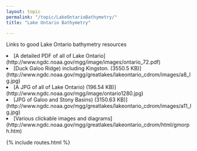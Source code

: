 ```yaml
---
layout: topic
permalink: "/topic/LakeOntarioBathymetry/"
title: "Lake Ontario Bathymetry"

---
```




Links to good Lake Ontario bathymetry resources

<li> [A detailed PDF of all of Lake Ontario](http://www.ngdc.noaa.gov/mgg/image/images/ontario_72.pdf)
<li> [Duck Galoo Ridge) including Kingston. (3550.5 KB)](http://www.ngdc.noaa.gov/mgg/greatlakes/lakeontario_cdrom/images/a8_lg.jpg)
<li> [A JPG of all of Lake Ontario)  (196.54 KB)](http://www.ngdc.noaa.gov/mgg/image/ontario1280.jpg)
<li> [JPG of Galoo and Stony Basins) (3150.63 KB)](http://www.ngdc.noaa.gov/mgg/greatlakes/lakeontario_cdrom/images/a11_lg.jpg)
<li> [Various clickable images and diagrams](http://www.ngdc.noaa.gov/mgg/greatlakes/lakeontario_cdrom/html/gmorph.htm)

{% include routes.html %}
